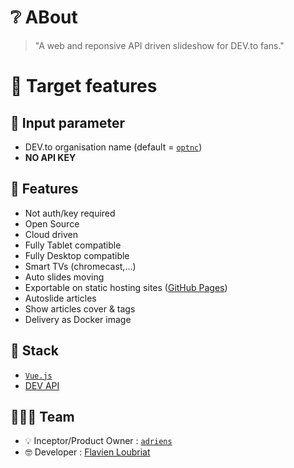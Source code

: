 # ❔ ABout

> "A web and reponsive API driven slideshow for DEV.to fans."


# 🎯 Target features

## 📜 Input parameter

- DEV.to organisation name (default = [`optnc`](https://dev.to/optnc))
- **NO API KEY**

## 🎀 Features

- Not auth/key required
- Open Source
- Cloud driven
- Fully Tablet compatible
- Fully Desktop compatible
- Smart TVs (chromecast,...)
- Auto slides moving
- Exportable on static hosting sites ([GitHub Pages](https://pages.github.com/))
- Autoslide articles
- Show articles cover & tags
- Delivery as Docker image

## 🧰 Stack

- [`Vue.js`](https://vuejs.org/)
- [DEV API](https://developers.forem.com/api/v0)

## 🧑‍🤝‍🧑 Team

- 💡 Inceptor/Product Owner : [`adriens`](https://dev.to/adriens)
- 🤓 Developer : [Flavien Loubriat](https://www.linkedin.com/in/flavien-loubriat-16834224b/)

